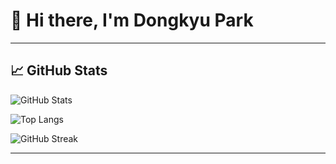 # 👋 Hi there, I'm Dongkyu Park



---

## 📈 GitHub Stats

![GitHub Stats](https://github-readme-stats.vercel.app/api?username=do-dong-park&show_icons=true&theme=tokyonight)

![Top Langs](https://github-readme-stats.vercel.app/api/top-langs/?username=do-dong-park&layout=compact&theme=tokyonight)

![GitHub Streak](https://streak-stats.demolab.com/?user=do-dong-park&theme=tokyonight)



---


